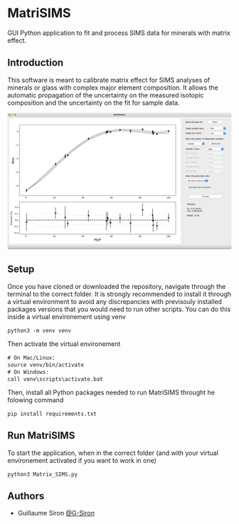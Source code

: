 
# MatriSIMS

GUI Python application to fit and process SIMS data for minerals with matrix effect.


## Introduction

This software is meant to calibrate matrix effect for SIMS analyses of minerals or glass with complex major element composition. It allows the automatic propagation of the uncertainty on the measured isotopic composition and the uncertainty on the fit for sample data.

![name-of-you-image](https://github.com/G-Siron/MatriSIMS/blob/main/Screenshots/Screen_Shot_MatriSIMS_Layout_v2.png)


## Setup

Once you have cloned or downloaded the repository, navigate through the terminal to the correct folder. It is strongly recommended to install it through a virtual environment to avoid any discrepancies with previsouly installed packages versions that you would need to run other scripts. You can do this inside a virtual environement using venv
```
python3 -m venv venv
```
Then activate the virtual environement
```
# On Mac/Linux:
source venv/bin/activate
# On Windows:
call venv\scripts\activate.bat
```
Then, install all Python packages needed to run MatriSIMS throught he folowing command
```
pip install requirements.txt
```

## Run MatriSIMS

To start the application, when in the correct folder (and with your virtual environement activated if you want to work in one)
```
python3 Matrix_SIMS.py
```

## Authors

- Guillaume Siron [@G-Siron](https://github.com/G-Siron)

